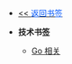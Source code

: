 <!-- ./_sidebar.md -->
- [<< <font color="#0056fd">返回书签</font>](./bookmark/)
  
- **技术书签**
    - [Go 相关](./bookmark/stack/go.md)



